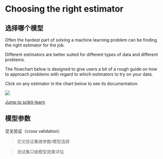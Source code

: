 # Choosing the right estimator

## 选择哪个模型
Often the hardest part of solving a machine learning problem can be finding the right estimator for the job.

Different estimators are better suited for different types of data and different problems.

The flowchart below is designed to give users a bit of a rough guide on how to approach problems with regard to which estimators to try on your data.

Click on any estimator in the chart below to see its documentation.

![](http://scikit-learn.org/stable/_static/ml_map.png)


[Jump to scikit-learn](http://scikit-learn.org/stable/tutorial/machine_learning_map/index.html)

## 模型参数
交叉验证（cross validation）
> 交叉验证集做参数/模型选择

> 测试集只做模型效果评估
